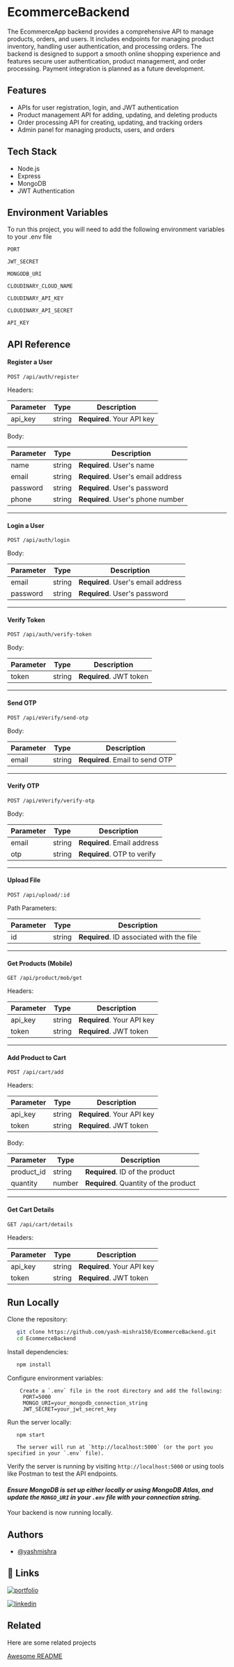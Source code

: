 
# EcommerceBackend


The EcommerceApp backend provides a comprehensive API to manage products, orders, and users. It includes endpoints for managing product inventory, handling user authentication, and processing orders. The backend is designed to support a smooth online shopping experience and features secure user authentication, product management, and order processing. Payment integration is planned as a future development.


## Features

- APIs for user registration, login, and JWT authentication
- Product management API for adding, updating, and deleting products
- Order processing API for creating, updating, and tracking orders
- Admin panel for managing products, users, and orders


## Tech Stack

- Node.js
- Express
- MongoDB
- JWT Authentication



## Environment Variables

To run this project, you will need to add the following environment variables to your .env file

`PORT`

`JWT_SECRET`

`MONGODB_URI`

`CLOUDINARY_CLOUD_NAME`

`CLOUDINARY_API_KEY`

`CLOUDINARY_API_SECRET`

`API_KEY`

## API Reference

#### Register a User

```http
POST /api/auth/register
```


Headers:

| Parameter | Type     | Description                |
| --------- | -------- | -------------------------- |
| api_key   | string   | **Required**. Your API key |

Body:

| Parameter  | Type     | Description                        |
| ---------- | -------- | ---------------------------------- |
| name       | string   | **Required**. User's name          |
| email      | string   | **Required**. User's email address |
| password   | string   | **Required**. User's password     |
| phone      | string   | **Required**. User's phone number |

---

#### Login a User

```http
POST /api/auth/login
```

Body:

| Parameter  | Type     | Description                        |
| ---------- | -------- | ---------------------------------- |
| email      | string   | **Required**. User's email address |
| password   | string   | **Required**. User's password     |

---

#### Verify Token

```http
POST /api/auth/verify-token
```

Body:

| Parameter | Type     | Description                        |
| --------- | -------- | ---------------------------------- |
| token     | string   | **Required**. JWT token           |

---

#### Send OTP

```
POST /api/eVerify/send-otp
```

Body:

| Parameter  | Type     | Description                        |
| ---------- | -------- | ---------------------------------- |
| email      | string   | **Required**. Email to send OTP    |

---

#### Verify OTP

```http
POST /api/eVerify/verify-otp
```

Body:

| Parameter  | Type     | Description                        |
| ---------- | -------- | ---------------------------------- |
| email      | string   | **Required**. Email address        |
| otp        | string   | **Required**. OTP to verify        |

---

#### Upload File

```http
POST /api/upload/:id
```

Path Parameters:

| Parameter | Type     | Description                            |
| --------- | -------- | -------------------------------------- |
| id        | string   | **Required**. ID associated with the file |

---

#### Get Products (Mobile)

```http
GET /api/product/mob/get
```

Headers:

| Parameter | Type     | Description                |
| --------- | -------- | -------------------------- |
| api_key   | string   | **Required**. Your API key |
| token     | string   | **Required**. JWT token    |

---

#### Add Product to Cart

```http
POST /api/cart/add
```

Headers:

| Parameter | Type     | Description                |
| --------- | -------- | -------------------------- |
| api_key   | string   | **Required**. Your API key |
| token     | string   | **Required**. JWT token    |

Body:

| Parameter  | Type     | Description                        |
| ---------- | -------- | ---------------------------------- |
| product_id | string   | **Required**. ID of the product   |
| quantity   | number   | **Required**. Quantity of the product |

---

#### Get Cart Details

```http
GET /api/cart/details
```

Headers:

| Parameter | Type     | Description                |
| --------- | -------- | -------------------------- |
| api_key   | string   | **Required**. Your API key |
| token     | string   | **Required**. JWT token    |

## Run Locally

 Clone the repository:

```bash
   git clone https://github.com/yash-mishra150/EcommerceBackend.git
   cd EcommerceBackend
```

 Install dependencies:

```bash
   npm install
```

Configure environment variables:

```
    Create a `.env` file in the root directory and add the following:
     PORT=5000
     MONGO_URI=your_mongodb_connection_string
     JWT_SECRET=your_jwt_secret_key
```

 Run the server locally:
```
   npm start

   The server will run at `http://localhost:5000` (or the port you specified in your `.env` file).

```
 Verify the server is running by visiting `http://localhost:5000` or using tools like Postman to test the API endpoints.


#### *Ensure MongoDB is set up either locally or using MongoDB Atlas, and update the `MONGO_URI` in your `.env` file with your connection string.*


Your backend is now running locally.


## Authors

- [@yashmishra](https://github.com/yash-mishra150)


## 🔗 Links
[![portfolio](https://img.shields.io/badge/my_portfolio-000?style=for-the-badge&logo=ko-fi&logoColor=white)](https://katherineoelsner.com/)

[![linkedin](https://img.shields.io/badge/linkedin-0A66C2?style=for-the-badge&logo=linkedin&logoColor=white)](https://www.linkedin.com/in/yash-mishra-87b29725b/)


## Related

Here are some related projects

[Awesome README](https://github.com/matiassingers/awesome-readme)

